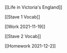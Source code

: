 [[Life in Victoria's England]]

[[Stave 1 Vocab]]

[[Work 2021-11-19]]

[[Stave 2 Vocab]]

[[Homework 2021-12-2]]